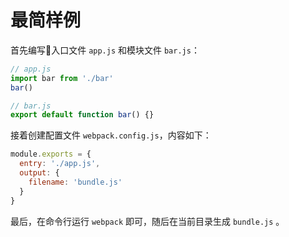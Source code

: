 # 最简样例

首先编写入口文件 `app.js` 和模块文件 `bar.js`：

```js
// app.js
import bar from './bar'
bar()
```

```js
// bar.js
export default function bar() {}
```

接着创建配置文件 `webpack.config.js`，内容如下：

```js
module.exports = {
  entry: './app.js',
  output: {
    filename: 'bundle.js'
  }
}
```

最后，在命令行运行 `webpack` 即可，随后在当前目录生成 `bundle.js` 。